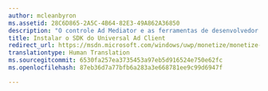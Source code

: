 ```yaml
---
author: mcleanbyron
ms.assetid: 28C6D865-2A5C-4B64-82E3-49A862A36850
description: "O controle Ad Mediator e as ferramentas de desenvolvedor relacionadas estão disponíveis no SDK do Microsoft Universal Ad Client."
title: Instalar o SDK do Universal Ad Client
redirect_url: https://msdn.microsoft.com/windows/uwp/monetize/monetize-your-app-with-the-microsoft-store-engagement-and-monetization-sdk
translationtype: Human Translation
ms.sourcegitcommit: 6530fa257ea3735453a97eb5d916524e750e62fc
ms.openlocfilehash: 87eb36d7a77bfb6a283a3e668781ee9c99d6947f

---
```




<!--HONumber=Jun16_HO4-->


